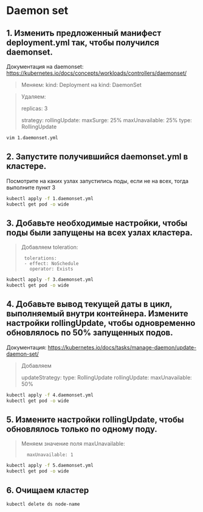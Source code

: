 # Daemon set

## 1. Изменить предложенный манифест deployment.yml так, чтобы получился daemonset.

Документация на daemonset: https://kubernetes.io/docs/concepts/workloads/controllers/daemonset/

> Меняем:
> kind: Deployment на  kind: DaemonSet

> Удаляем:
>
>  replicas: 3
>
>  strategy:
>    rollingUpdate:
>      maxSurge: 25%
>      maxUnavailable: 25%
>    type: RollingUpdate

```bash
vim 1.daemonset.yml
```

## 2. Запустите получившийся daemonset.yml в кластере.

Посмотрите на каких узлах запустились поды, если не на всех, тогда выполните пункт 3

```bash
kubectl apply -f 1.daemonset.yml
kubectl get pod -o wide
```

## 3. Добавьте необходимые настройки, чтобы поды были запущены на всех узлах кластера.

> Добавляем toleration:
>
>      tolerations:
>      - effect: NoSchedule
>        operator: Exists

```bash
kubectl apply -f 3.daemonset.yml
kubectl get pod -o wide
```

## 4. Добавьте вывод текущей даты в цикл, выполняемый внутри контейнера. Измените настройки rollingUpdate, чтобы одновременно обновлялось по 50% запущенных подов.

Документация: https://kubernetes.io/docs/tasks/manage-daemon/update-daemon-set/

> Добавляем
>
>  updateStrategy:
>    type: RollingUpdate
>    rollingUpdate:
>      maxUnavailable: 50%

```bash
kubectl apply -f 4.daemonset.yml
kubectl get pod -o wide
```

## 5. Измените настройки rollingUpdate, чтобы обновлялось только по одному поду.

> Меняем значение поля maxUnavailable:
>
>       maxUnavailable: 1

```bash
kubectl apply -f 5.daemonset.yml
kubectl get pod -o wide
```

## 6. Очищаем кластер

```bash
kubectl delete ds node-name
```
